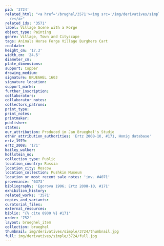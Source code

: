 ```yaml
---
pid: '3724'
related_html: "<a href='/brughel/3571'><img src='/img/derivatives/simple/3571/thumbnail.jpg'
  /></a>"
related_ids: '3571'
label: Village Scene with a Forge
object_type: Painting
genre: Village, Town and Cityscape
tags: Animals Horse Forge Village Burghers Cart
realdate: 
height_cm: '17.3'
width_cm: '24.5'
diameter_cm: 
plate_dimensions: 
support: Copper
drawing_medium: 
signature: BRUEGHEL 1603
signature_location: 
support_marks: 
further_inscription: 
collaborators: 
collaborator_notes: 
collectors_patrons: 
print_type: 
print_notes: 
printmaker: 
publisher: 
states: 
our_attribution: Produced in Jan Brueghel's Studio
other_attribution_authorities: 'Ertz 2008-10, #171, Honig database'
ertz_1979: 
ertz_2008: '171'
bailey_walker: 
hollstein_no: 
collection_type: Public
location_country: Russia
location_city: Moscow
location_collection: Pushkin Museum
location_or_most_recent_sale_notes: 'inv. #4071'
provenance: '6373'
bibliography: 'Egorova 1996; Ertz 2008-10, #171'
exhibition_history: 
related_works: '3571'
copies_and_variants: 
curatorial_files: 
external_resources: 
biblio: "{% cite 8900 %} #171"
order: '752'
layout: brueghel_item
collection: brueghel
thumbnail: img/derivatives/simple/3724/thumbnail.jpg
full: img/derivatives/simple/3724/full.jpg
---
```

